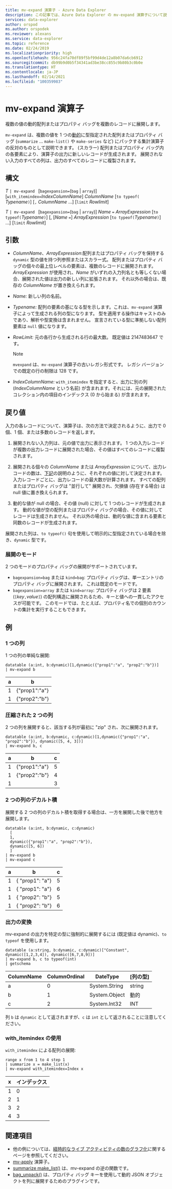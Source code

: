 ```yaml
---
title: mv-expand 演算子 - Azure Data Explorer
description: この記事では、Azure Data Explorer の mv-expand 演算子について説明します。
services: data-explorer
author: orspod
ms.author: orspodek
ms.reviewer: alexans
ms.service: data-explorer
ms.topic: reference
ms.date: 02/24/2019
ms.localizationpriority: high
ms.openlocfilehash: 956c24fa70df89f5bf99d4de12a8b07da6cb6912
ms.sourcegitcommit: db99b9d0b5f34341ad3be38cc855c9b80b3c0b0e
ms.translationtype: HT
ms.contentlocale: ja-JP
ms.lasthandoff: 02/14/2021
ms.locfileid: "100359983"
---
```

# <a name="mv-expand-operator"></a>mv-expand 演算子

複数の値の動的配列またはプロパティ バッグを複数のレコードに展開します。

`mv-expand` は、複数の値を 1 つの[動的](./scalar-data-types/dynamic.md)に型指定された配列またはプロパティ バッグ (`summarize` ... `make-list()` や `make-series` など) にパックする集計演算子の反対のものとして説明できます。
(スカラー) 配列またはプロパティ バッグ内の各要素により、演算子の出力に新しいレコードが生成されます。 展開されない入力のすべての列は、出力のすべてのレコードに複製されます。

## <a name="syntax"></a>構文

*T* `| mv-expand ` [`bagexpansion=`(`bag` | `array`)] [`with_itemindex=`*IndexColumnName*] *ColumnName* [`to typeof(` *Typename*`)`] [`,` *ColumnName* ...] [`limit` *Rowlimit*]

*T* `| mv-expand ` [`bagexpansion=`(`bag` | `array`)] *Name* `=` *ArrayExpression* [`to typeof(`*Typename*`)`] [, [*Name* `=`] *ArrayExpression* [`to typeof(`*Typename*`)`] ...] [`limit` *Rowlimit*]

## <a name="arguments"></a>引数

* *ColumnName*、*ArrayExpression*:配列またはプロパティ バッグを保持する `dynamic` 型の値を持つ列参照またはスカラー式。 配列またはプロパティ バッグの個々の最上位レベルの要素は、複数のレコードに展開されます。<br>
  *ArrayExpression* が使用され、*Name* がいずれの入力列名とも等しくない場合、展開された値は出力の新しい列に拡張されます。
  それ以外の場合は、既存の *ColumnName* が置き換えられます。

* *Name:* 新しい列の名前。

* *Typename:* 配列の要素の基になる型を示します。これは、`mv-expand` 演算子によって生成される列の型になります。 型を適用する操作はキャストのみであり、解析や型変換は含まれません。 宣言されている型に準拠しない配列要素は `null` 値になります。

* *RowLimit:* 元の各行から生成される行の最大数。 既定値は 2147483647 です。 

  > [!NOTE]
  > `mvexpand` は、`mv-expand` 演算子の古いレガシ形式です。 レガシ バージョンでの既定の行の制限は 128 です。

* *IndexColumnName:* `with_itemindex` を指定すると、出力に別の列 (*IndexColumnName* という名前) が含まれます。それには、元の展開されたコレクション内の項目のインデックス (0 から始まる) が含まれます。 

## <a name="returns"></a>戻り値

入力の各レコードについて、演算子は、次の方法で決定されるように、出力で 0 個、1 個、または多数のレコードを返します。

1. 展開されない入力列は、元の値で出力に表示されます。
   1 つの入力レコードが複数の出力レコードに展開された場合、その値はすべてのレコードに複製されます。

1. 展開される個々の *ColumnName* または *ArrayExpression* について、出力レコードの数は、[下記](#modes-of-expansion)の説明のように、それぞれの値に対して決定されます。 入力レコードごとに、出力レコードの最大数が計算されます。 すべての配列またはプロパティ バッグは "並行して" 展開され、欠損値 (存在する場合) は null 値に置き換えられます。

1. 動的な値が null の場合、その値 (null) に対して 1 つのレコードが生成されます。
   動的な値が空の配列またはプロパティ バッグの場合、その値に対してレコードは生成されません。
   それ以外の場合は、動的な値に含まれる要素と同数のレコードが生成されます。

展開された列は、`to typeof()` 句を使用して明示的に型指定されている場合を除き、`dynamic` 型です。

### <a name="modes-of-expansion"></a>展開のモード

2 つのモードのプロパティ バッグの展開がサポートされています。

* `bagexpansion=bag` または `kind=bag`: プロパティ バッグは、単一エントリのプロパティ バッグに展開されます。 これは既定のモードです。
* `bagexpansion=array` または `kind=array`: プロパティ バッグは 2 要素 (`[`*key*`,`*value*`]`) の配列構造に展開されるため、キーと値への一貫したアクセスが可能です。 このモードでは、たとえば、プロパティ名での個別のカウントの集計を実行することもできます。 

## <a name="examples"></a>例

### <a name="single-column"></a>1 つの列

1 つの列の単純な展開:

<!-- csl: https://help.kusto.windows.net:443/Samples -->
 ```kusto
datatable (a:int, b:dynamic)[1,dynamic({"prop1":"a", "prop2":"b"})]
| mv-expand b 
```

|a|b|
|---|---|
|1|{"prop1":"a"}|
|1|{"prop2":"b"}|

### <a name="zipped-two-columns"></a>圧縮された 2 つの列

2 つの列を展開すると、該当する列が最初に "zip" され、次に展開されます。

<!-- csl: https://help.kusto.windows.net:443/Samples -->
```kusto
datatable (a:int, b:dynamic, c:dynamic)[1,dynamic({"prop1":"a", "prop2":"b"}), dynamic([5, 4, 3])]
| mv-expand b, c
```

|a|b|c|
|---|---|---|
|1|{"prop1":"a"}|5|
|1|{"prop2":"b"}|4|
|1||3|

### <a name="cartesian-product-of-two-columns"></a>2 つの列のデカルト積

展開する 2 つの列のデカルト積を取得する場合は、一方を展開した後で他方を展開します。

<!-- csl: https://kuskusdfv3.kusto.windows.net/Kuskus -->
```kusto
datatable (a:int, b:dynamic, c:dynamic)
  [
  1,
  dynamic({"prop1":"a", "prop2":"b"}),
  dynamic([5, 6])
  ]
| mv-expand b
| mv-expand c
```

|a|b|c|
|---|---|---|
|1|{  "prop1": "a"}|5|
|1|{  "prop1": "a"}|6|
|1|{  "prop2": "b"}|5|
|1|{  "prop2": "b"}|6|

### <a name="convert-output"></a>出力の変換

mv-expand の出力を特定の型に強制的に展開するには (既定値は dynamic)、`to typeof` を使用します。

<!-- csl: https://help.kusto.windows.net:443/Samples -->
```kusto
datatable (a:string, b:dynamic, c:dynamic)["Constant", dynamic([1,2,3,4]), dynamic([6,7,8,9])]
| mv-expand b, c to typeof(int)
| getschema 
```

ColumnName|ColumnOrdinal|DateType|[列の型]
-|-|-|-
a|0|System.String|string
b|1|System.Object|動的
c|2|System.Int32|INT

列 `b` は `dynamic` として返されますが、`c` は `int` として返されることに注意してください。

### <a name="using-with_itemindex"></a>with_itemindex の使用

`with_itemindex` による配列の展開:

<!-- csl: https://help.kusto.windows.net:443/Samples -->
```kusto
range x from 1 to 4 step 1
| summarize x = make_list(x)
| mv-expand with_itemindex=Index x
```

|x|インデックス|
|---|---|
|1|0|
|2|1|
|3|2|
|4|3|

## <a name="see-also"></a>関連項目

* 他の例については、[経時的なライブ アクティビティの数のグラフ化](./samples.md#chart-concurrent-sessions-over-time)に関するページを参照してください。
* [mv-apply](./mv-applyoperator.md) 演算子。
* [summarize make_list()](makelist-aggfunction.md) は、mv-expand の逆の関数です。
* [bag_unpack()](bag-unpackplugin.md) は、プロパティ バッグ キーを使用して動的 JSON オブジェクトを列に展開するためのプラグインです。
